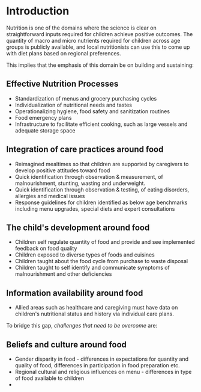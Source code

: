 

# Introduction

Nutrition is one of the domains where the science is clear on straightforward inputs required for children achieve positive outcomes.  The quantity of macro and micro nutrients required for children across age groups is publicly available, and local nutritionists can use this to come up with diet plans based on regional preferences.

This implies that the emphasis of this domain be on building and sustaining: 

## Effective Nutrition Processes
- Standardization of menus and grocery purchasing cycles
- Individualization of nutritional needs and tastes
- Operationalizing hygiene, food safety and sanitization routines
- Food emergency plans
- Infrastructure to facilitate efficient cooking, such as large vessels and adequate storage space

## Integration of care practices around food
- Reimagined mealtimes so that children are supported by caregivers to develop positive attitudes toward food
- Quick identification through observation & measurement, of malnourishment, stunting, wasting and underweight. 
- Quick identification through observation & testing, of eating disorders, allergies and medical issues
- Response guidelines for children identified as below age benchmarks including menu upgrades, special diets and expert consultations

## The child's development around food
- Children self regulate quantity of food and provide and see implemented feedback on food quality
- Children exposed to diverse types of foods and cuisines 
- Children taught about  the food cycle from purchase to waste disposal
- Children taught to self identify and communicate symptoms of malnourishment and other deficiencies

## Information availability around food
- Allied areas such as healthcare and caregiving must have data on children's nutritional status and history via individual care plans. 

To bridge this gap, *challenges that need to be overcome* are: 

## Beliefs and culture around food 
- Gender disparity in food - differences in expectations for quantity and quality of food, differences in participation in food preparation etc.
- Regional cultural  and religious influences on menu - differences in type of food available to children
- 
